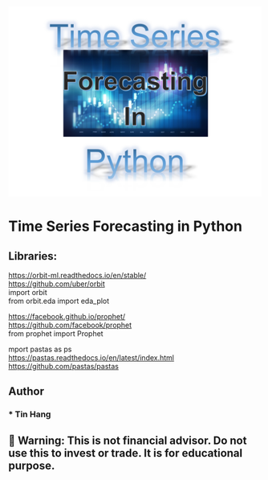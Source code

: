 <img src="Time_Series.PNG">

# Time Series Forecasting in Python

## Libraries:
https://orbit-ml.readthedocs.io/en/stable/  
https://github.com/uber/orbit  
import orbit  
from orbit.eda import eda_plot    

https://facebook.github.io/prophet/  
https://github.com/facebook/prophet  
from prophet import Prophet  

mport pastas as ps  
https://pastas.readthedocs.io/en/latest/index.html  
https://github.com/pastas/pastas  


## Author  
### * Tin Hang  

## 🔴 Warning: This is not financial advisor.  Do not use this to invest or trade. It is for educational purpose.  
